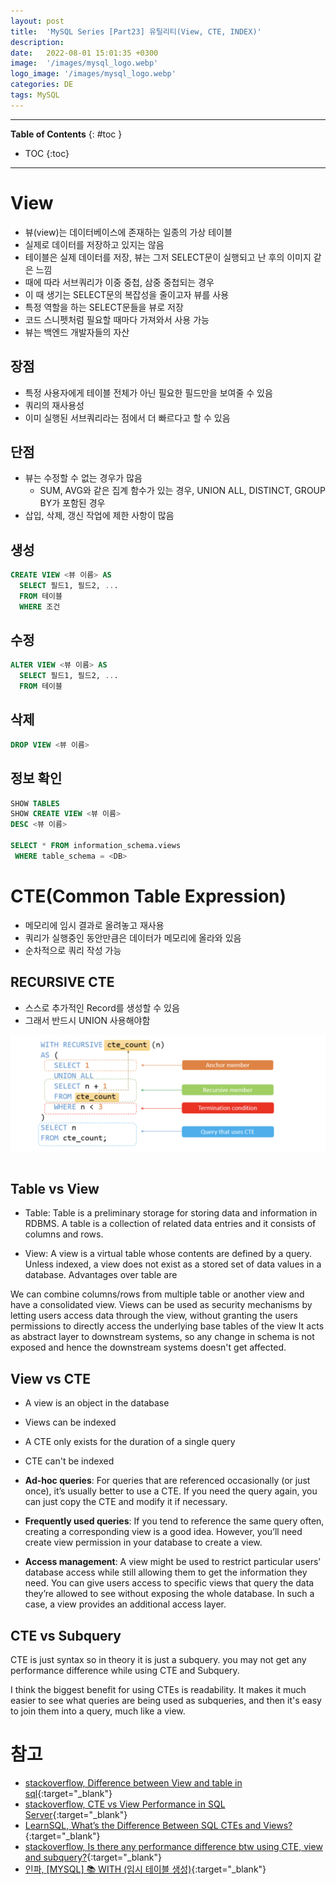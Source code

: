 ```yaml
---
layout: post
title:  'MySQL Series [Part23] 유틸리티(View, CTE, INDEX)'
description: 
date:   2022-08-01 15:01:35 +0300
image:  '/images/mysql_logo.webp'
logo_image: '/images/mysql_logo.webp'
categories: DE
tags: MySQL
---
```


---
**Table of Contents**
{: #toc }
*  TOC
{:toc}

---

# View
- 뷰(view)는 데이터베이스에 존재하는 일종의 가상 테이블
- 실제로 데이터를 저장하고 있지는 않음
- 테이블은 실제 데이터를 저장, 뷰는 그저 SELECT문이 실행되고 난 후의 이미지 같은 느낌
- 때에 따라 서브쿼리가 이중 중첩, 삼중 중첩되는 경우 
- 이 때 생기는 SELECT문의 복잡성을 줄이고자 뷰를 사용
- 특정 역할을 하는 SELECT문들을 뷰로 저장  
- 코드 스니펫처럼 필요할 때마다 가져와서 사용 가능
- 뷰는 백엔드 개발자들의 자산

## 장점
- 특정 사용자에게 테이블 전체가 아닌 필요한 필드만을 보여줄 수 있음
- 쿼리의 재사용성
- 이미 실행된 서브쿼리라는 점에서 더 빠르다고 할 수 있음

## 단점
- 뷰는 수정할 수 없는 경우가 많음
  - SUM, AVG와 같은 집계 함수가 있는 경우, UNION ALL, DISTINCT, GROUP BY가 포함된 경우
- 삽입, 삭제, 갱신 작업에 제한 사항이 많음

## 생성

```sql
CREATE VIEW <뷰 이름> AS
  SELECT 필드1, 필드2, ...
  FROM 테이블
  WHERE 조건
```

## 수정

```sql
ALTER VIEW <뷰 이름> AS
  SELECT 필드1, 필드2, ...
  FROM 테이블
```
## 삭제

```sql
DROP VIEW <뷰 이름>
```

## 정보 확인

```sql
SHOW TABLES
SHOW CREATE VIEW <뷰 이름>
DESC <뷰 이름>

SELECT * FROM information_schema.views
 WHERE table_schema = <DB>
```

# CTE(Common Table Expression)

- 메모리에 임시 결과로 올려놓고 재사용
- 쿼리가 실행중인 동안만큼은 데이터가 메모리에 올라와 있음
- 순차적으로 쿼리 작성 가능

## RECURSIVE CTE

- 스스로 추가적인 Record를 생성할 수 있음
- 그래서 반드시 UNION 사용해야함

![](/images/mysql_40.png)

```sql

```

## Table vs View

- Table: Table is a preliminary storage for storing data and information in RDBMS. A table is a collection of related data entries and it consists of columns and rows.

- View: A view is a virtual table whose contents are defined by a query. Unless indexed, a view does not exist as a stored set of data values in a database. Advantages over table are

We can combine columns/rows from multiple table or another view and have a consolidated view.
Views can be used as security mechanisms by letting users access data through the view, without granting the users permissions to directly access the underlying base tables of the view
It acts as abstract layer to downstream systems, so any change in schema is not exposed and hence the downstream systems doesn't get affected.  

## View vs CTE

- A view is an object in the database
- Views can be indexed
- A CTE only exists for the duration of a single query
- CTE can't be indexed

- **Ad-hoc queries**: For queries that are referenced occasionally (or just once), it’s usually better to use a CTE. If you need the query again, you can just copy the CTE and modify it if necessary.
- **Frequently used queries**: If you tend to reference the same query often, creating a corresponding view is a good idea. However, you’ll need create view permission in your database to create a view.
- **Access management**: A view might be used to restrict particular users’ database access while still allowing them to get the information they need. You can give users access to specific views that query the data they’re allowed to see without exposing the whole database. In such a case, a view provides an additional access layer.

## CTE vs Subquery

CTE is just syntax so in theory it is just a subquery. you may not get any performance difference while using CTE and Subquery.  

I think the biggest benefit for using CTEs is readability. It makes it much easier to see what queries are being used as subqueries, and then it's easy to join them into a query, much like a view.  

# 참고

- [stackoverflow, Difference between View and table in sql](https://stackoverflow.com/questions/6015175/difference-between-view-and-table-in-sql){:target="_blank"}
- [stackoverflow, CTE vs View Performance in SQL Server](https://stackoverflow.com/questions/6026842/cte-vs-view-performance-in-sql-server){:target="_blank"}
- [LearnSQL, What’s the Difference Between SQL CTEs and Views?](https://learnsql.com/blog/difference-between-sql-cte-and-view/){:target="_blank"}
- [stackoverflow, Is there any performance difference btw using CTE, view and subquery?](https://stackoverflow.com/questions/52771879/is-there-any-performance-difference-btw-using-cte-view-and-subquery){:target="_blank"}
- [인파, [MYSQL] 📚 WITH (임시 테이블 생성)](https://inpa.tistory.com/entry/MYSQL-%F0%9F%93%9A-WITH-%EC%9E%84%EC%8B%9C-%ED%85%8C%EC%9D%B4%EB%B8%94?category=890808){:target="_blank"}
